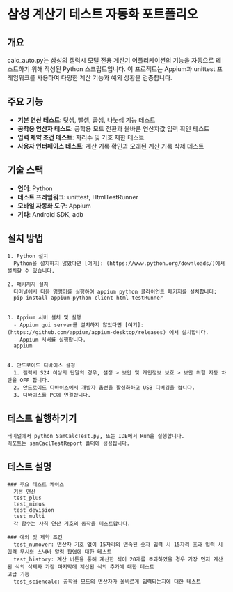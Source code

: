 # 삼성 계산기 테스트 자동화 포트폴리오


  ## 개요
  calc_auto.py는 삼성의 갤럭시 모델 전용 계산기 어플리케이션의 기능을 자동으로 테스트하기 위해 작성된 Python 스크립트입니다. 이 프로젝트는 Appium과 unittest 프레임워크를 사용하여 다양한 계산 기능과 예외 상황을 검증합니다.


  ## 주요 기능
   - **기본 연산 테스트**: 덧셈, 뺄셈, 곱셈, 나눗셈 기능 테스트
   - **공학용 연산자 테스트**: 공학용 모드 전환과 올바른 연산자값 입력 확인 테스트
   - **입력 제약 조건 테스트**: 자리수 및 기호 제한 테스트
   - **사용자 인터페이스 테스트**: 계산 기록 확인과 오래된 계산 기록 삭제 테스트


  ## 기술 스택
   - **언어**: Python
   - **테스트 프레임워크**: unittest, HtmlTestRunner
   - **모바일 자동화 도구**: Appium
   - **기타**: Android SDK, adb


  ## 설치 방법
    1. Python 설치
      Python을 설치하지 않았다면 [여기]: (https://www.python.org/downloads/)에서 설치할 수 있습니다.

    2. 패키지지 설치
      터미널에서 다음 명령어를 실행하여 appium python 클라이언트 패키지를 설치합니다:
      pip install appium-python-client html-testRunner


    3. Appium 서버 설치 및 실행 
      - Appium gui server를 설치하지 않았다면 [여기]: (https://github.com/appium/appium-desktop/releases) 에서 설치합니다.
      - Appium 서버를 실행합니다.
      appium


    4. 안드로이드 디바이스 설정
      1. 갤럭시 S24 이상의 단말의 경우, 설정 > 보안 및 개인정보 보호 > 보안 위험 자동 차단을 OFF 합니다.
      2. 안드로이드 디바이스에서 개발자 옵션을 활성화하고 USB 디버깅을 켭니다.
      3. 디바이스를 PC에 연결합니다.
    
    
  ## 테스트 실행하기기
    터미널에서 python SamCalcTest.py, 또는 IDE에서 Run을 실행합니다.
    리포트는 samCaclTestReport 폴더에 생성됩니다.

  ## 테스트 설명
    ### 주요 테스트 케이스
      기본 연산
      test_plus
      test_minus
      test_devision
      test_multi
      각 함수는 사칙 연산 기호의 동작을 테스트합니다.

    ### 예외 및 제약 조건
      test_numover: 연산자 기호 없이 15자리의 연속된 숫자 입력 시 15자리 초과 입력 시 입력 무시와 스낵바 알림 팝업에 대한 테스트
      test_history: 계산 버튼을 통해 계산한 식이 20개를 초과하였을 경우 가장 먼저 계산된 식의 삭제와 가장 마지막에 계산된 식의 추가에 대한 테스트
    고급 기능
      test_sciencalc: 공학용 모드의 연산자가 올바르게 입력되는지에 대한 테스트